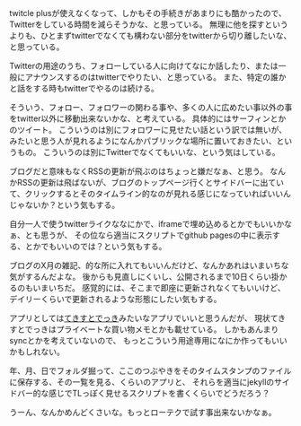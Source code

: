 twitcle plusが使えなくなって、しかもその手続きがあまりにも酷かったので、Twitterをしている時間を減らそうかな、と思っている。
無理に他を探すというよりも、ひとまずtwitterでなくても構わない部分をtwitterから切り離したいな、と思っている。

Twitterの用途のうち、フォローしている人に向けてなにか話したり、または一般にアナウンスするのはtwitterでやりたい、と思っている。
また、特定の誰かと話をする時もtwitterでやるのは続ける。

そういう、フォロー、フォロワーの関わる事や、多くの人に広めたい事以外の事をtwitter以外に移動出来ないかな、と考えている。
具体的にはサーフィンとかのツイート。
こういうのは別にフォロワーに見せたい話という訳では無いが、
みたいと思う人が見れるようになんかパブリックな場所に置いておきたい、というもの。
こういうのは別にTwitterでなくてもいいな、という気はしている。

ブログだと意味もなくRSSの更新が飛ぶのはちょっと嫌だなぁ、と思う。
なんかRSSの更新は飛ばないが、ブログのトップページ行くとサイドバーに出ていて、クリックするとそのタイムライン的なのが見れる感じになっていればいいんじゃないか？という気もする。

自分一人で使うtwitterライクななにかで、iframeで埋め込めるとかでもいいかなぁ、とも思うが、
その位なら適当にスクリプトでgithub pagesの中に表示する、とかでもいいのでは？という気もする。

ブログのX月の雑記、的な所に入れてもいいんだけど、なんかあれはいまいちな気がするんだよな。
後からも見直しにくいし、公開されるまで10日くらい掛かるのもいまいちだ。
感覚的には、そこまで即座に更新されなくてもいいけど、デイリーくらいで更新されるような形態にしたい気もする。

アプリとしては[てきすとでっき](てきすとでっき.md)みたいなアプリでいいと思うんだが、
現状てきすとでっきはプライベートな買い物メモとかも載せている。
しかもあんまりsyncとかを考えていないので、
もっとこういう用途専用になにか作ってもいいかもしれない。

年、月、日でフォルダ掘って、ここのつぶやきをそのタイムスタンプのファイルに保存する、その一覧を見る、くらいのアプリと、
それらを適当にjekyllのサイドバー的な感じでTLっぽく見せるスクリプトを書くくらいでどうだろう？

うーん、なんかめんどくさいな。もっとローテクで試す事出来ないかなぁ。